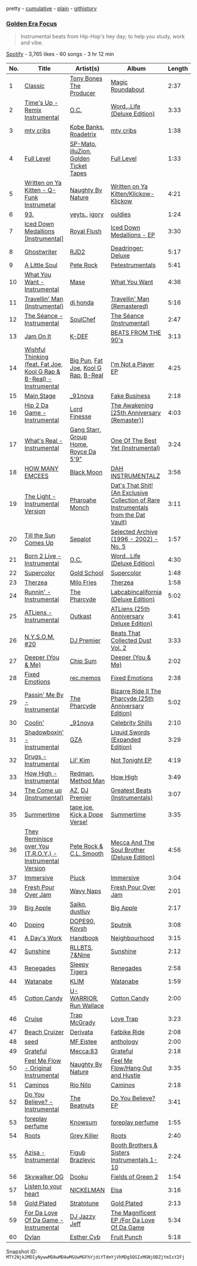 pretty - [cumulative](/playlists/cumulative/37i9dQZF1DX45qfzFXwcta.md) - [plain](/playlists/plain/37i9dQZF1DX45qfzFXwcta) - [githistory](https://github.githistory.xyz/mackorone/spotify-playlist-archive/blob/main/playlists/plain/37i9dQZF1DX45qfzFXwcta)

### [Golden Era Focus](https://open.spotify.com/playlist/37i9dQZF1DX45qfzFXwcta)

> Instrumental beats from Hip\-Hop's hey day; to help you study, work and vibe.

[Spotify](https://open.spotify.com/user/spotify) - 3,765 likes - 60 songs - 3 hr 12 min

| No. | Title | Artist(s) | Album | Length |
|---|---|---|---|---|
| 1 | [Classic](https://open.spotify.com/track/1oSACtYTXU47tpiYnPAgt5) | [Tony Bones The Producer](https://open.spotify.com/artist/3a9BCUwqB1bnRFuegvAFD7) | [Magic Roundabout](https://open.spotify.com/album/1znaGWauyGfsGRtOh3DK3Q) | 2:37 |
| 2 | [Time's Up \- Remix Instrumental](https://open.spotify.com/track/5yKA1w7RuOwQFbcve0Iukj) | [O.C.](https://open.spotify.com/artist/5XI6qfoZSiEYtmItjfEX1Q) | [Word...Life \(Deluxe Edition\)](https://open.spotify.com/album/3UwGJNvu2bAzjxx25GlqA5) | 3:33 |
| 3 | [mtv cribs](https://open.spotify.com/track/7xquksomVzxsHXvgCw6OYs) | [Kobe Banks](https://open.spotify.com/artist/5oNNblNaS9wcfoe7iYO4HI), [Roadetrix](https://open.spotify.com/artist/7Md5xGlvby3sPI2NLkbYlv) | [mtv cribs](https://open.spotify.com/album/2tzSHLpARzLa3kXWbpBFFb) | 1:38 |
| 4 | [Full Level](https://open.spotify.com/track/1CN7QqI6Cd9qsCjS1qXlRo) | [SP\-Mato](https://open.spotify.com/artist/1UirLyIwdIElsaGCp0W4Ym), [illuZion](https://open.spotify.com/artist/0qJvuARFT6tPz8bkQTQpzj), [Golden Ticket Tapes](https://open.spotify.com/artist/1XHE2jFO11NVGUBv25uDVZ) | [Full Level](https://open.spotify.com/album/3waKYqHMvt2N6ipFRBsuTk) | 1:33 |
| 5 | [Written on Ya Kitten \- Q\-Funk Instrumetal](https://open.spotify.com/track/7zXJ38SjoWDhFdvHRmZbp7) | [Naughty By Nature](https://open.spotify.com/artist/4Otx4bRLSfpah5kX8hdgDC) | [Written on Ya Kitten/Klickow\-Klickow](https://open.spotify.com/album/2UPDGynGf0EKp4So9hihN9) | 4:21 |
| 6 | [93.](https://open.spotify.com/track/3wB5zknP24ao7UU7RcLxgB) | [yeyts.](https://open.spotify.com/artist/4fawpeTlkJtDMXDzJmBYSR), [igory](https://open.spotify.com/artist/1TPZvujEmCbb9Yw7QwoTH9) | [ouldies](https://open.spotify.com/album/5PnTCOjdRXgtrrL3gCB2Yi) | 1:24 |
| 7 | [Iced Down Medallions \[Instrumental\]](https://open.spotify.com/track/6agh6N2v8Elw1bWbTZFXP1) | [Royal Flush](https://open.spotify.com/artist/4ihZJgEVoshKe606OAK4xE) | [Iced Down Medallions \- EP](https://open.spotify.com/album/7pb5NZXRuupx0dyIu4OfIf) | 3:30 |
| 8 | [Ghostwriter](https://open.spotify.com/track/5Nn2Dj7OQsGL6pgQ9iIzPp) | [RJD2](https://open.spotify.com/artist/1O3ZOjqFLEnbpZexcRjocn) | [Deadringer: Deluxe](https://open.spotify.com/album/7DmNwRBDJRUEFUlk3oa2Aj) | 5:17 |
| 9 | [A Little Soul](https://open.spotify.com/track/00t78SKl7PHj3KfQ54fenL) | [Pete Rock](https://open.spotify.com/artist/3BeQqzKdlARoOd6y30kCO2) | [Petestrumentals](https://open.spotify.com/album/3BXHZmPR0u5TBVlxcp4Tjk) | 5:41 |
| 10 | [What You Want \- Instrumental](https://open.spotify.com/track/5RXxzWwZh6ywqPjWV8qXhq) | [Mase](https://open.spotify.com/artist/1wiBLzTI7z9RUwEpNPdFT6) | [What You Want](https://open.spotify.com/album/0XJn9bM9zWldjvjgWSqhxd) | 4:36 |
| 11 | [Travellin' Man \(Instrumental\)](https://open.spotify.com/track/5GVTLWtI6oJYYHeuxKjfPO) | [dj honda](https://open.spotify.com/artist/7mrvU3OShTgthJV80o2day) | [Travellin' Man \(Remastered\)](https://open.spotify.com/album/4HSWIy1jgNMLKxZkmiAP34) | 5:16 |
| 12 | [The Séance \- Instrumental](https://open.spotify.com/track/2JqOJbANu4zJE149XDrdgk) | [SoulChef](https://open.spotify.com/artist/7rdiGVXL2fFyONexHzfKFS) | [The Séance \(Instrumental\)](https://open.spotify.com/album/4BC0OA44H4xddFtIEuCv0R) | 2:47 |
| 13 | [Jam On It](https://open.spotify.com/track/08OHpvm1MmHuWZnLZrRnxO) | [K\-DEF](https://open.spotify.com/artist/16FH3fjfgWVv3JbLs8zUA7) | [BEATS FROM THE 90's](https://open.spotify.com/album/5gmtiIxZ1cYc40JpMLTMK0) | 3:13 |
| 14 | [Wishful Thinking \(feat\. Fat Joe, Kool G Rap & B\-Real\) \- Instrumental](https://open.spotify.com/track/38bo1szvJSShbUjcScJfPO) | [Big Pun](https://open.spotify.com/artist/2Xu7q46Hf02xOoEIm4E1Qs), [Fat Joe](https://open.spotify.com/artist/3ScY9CQxNLQei8Umvpx5g6), [Kool G Rap](https://open.spotify.com/artist/099tLNCZZvtjC7myKD0mFp), [B\-Real](https://open.spotify.com/artist/2LiWxiQzuD9nmWQ6NCA8Gd) | [I'm Not a Player EP](https://open.spotify.com/album/39GhNF5p6t8WGryJBspqKi) | 4:25 |
| 15 | [Main Stage](https://open.spotify.com/track/3FGPjaDyaVXSpubOPwFV0Q) | [\_91nova](https://open.spotify.com/artist/0fZYZqIGnT5RimC1YWfWP2) | [Fake Business](https://open.spotify.com/album/79VlsORhx2r88yW7TRmDWW) | 2:18 |
| 16 | [Hip 2 Da Game \- Instrumental](https://open.spotify.com/track/6Jw7ft5Rvh1IPRRfacqhCi) | [Lord Finesse](https://open.spotify.com/artist/1C6G15UmVQMDGpYbdsf1Oi) | [The Awakening \[25th Anniversary \(Remaster\)\]](https://open.spotify.com/album/43t9Lys7dVlwBeQQ5Hmf1q) | 4:03 |
| 17 | [What's Real \- Instrumental](https://open.spotify.com/track/4BUrdsObZr1hX5GvmIVNaZ) | [Gang Starr](https://open.spotify.com/artist/5cMgGlA1xGyeAB2ctYlRdZ), [Group Home](https://open.spotify.com/artist/48elQHSJ3DmffHQpf89jxX), [Royce Da 5'9"](https://open.spotify.com/artist/6DVipHzYsPlIoA0DW8Gmns) | [One Of The Best Yet \(Instrumental\)](https://open.spotify.com/album/2RM0ccLK3EL96uOGXTNg1R) | 3:24 |
| 18 | [HOW MANY EMCEES](https://open.spotify.com/track/02KycihpwqtqMQUR6eCdhy) | [Black Moon](https://open.spotify.com/artist/2yN6bq26wynQcRuPkBYTDb) | [DAH INSTRUMENTALZ](https://open.spotify.com/album/5WXpW898b9Fd7GmRrrtMcu) | 3:56 |
| 19 | [The Light \- Instrumental Version](https://open.spotify.com/track/6RQdGCiHnoWPpTAfI97hUR) | [Pharoahe Monch](https://open.spotify.com/artist/5DKuVtlpDH0agZQUFDy8O7) | [Dat's That Shit! \(An Exclusive Collection of Rare Instrumentals from the Dat Vault\)](https://open.spotify.com/album/5gBjsO4i4OjLKWvwezXdIo) | 3:11 |
| 20 | [Till the Sun Comes Up](https://open.spotify.com/track/35f01nZSdpR0KtTrupnwJf) | [Sepalot](https://open.spotify.com/artist/3sZWrl2jYnPP1vw9cIqDZV) | [Selected Archive \(1996 \- 2002\) \- No\. 5](https://open.spotify.com/album/5NbcdKLDqdkgZyUgsxUnME) | 1:57 |
| 21 | [Born 2 Live \- Instrumental](https://open.spotify.com/track/3rlNahb3xsXq83bBPT6bee) | [O.C.](https://open.spotify.com/artist/5XI6qfoZSiEYtmItjfEX1Q) | [Word...Life \(Deluxe Edition\)](https://open.spotify.com/album/3UwGJNvu2bAzjxx25GlqA5) | 4:30 |
| 22 | [Supercolor](https://open.spotify.com/track/2LzPtYMEj4S44yoBVU7ccu) | [Gold School](https://open.spotify.com/artist/0ARPS52ahhI1jndIYVtsnH) | [Supercolor](https://open.spotify.com/album/1d54tv1raeAGShTBVKmxNu) | 1:48 |
| 23 | [Therzea](https://open.spotify.com/track/79stCffEHFel5pekrddLj2) | [Milo Fries](https://open.spotify.com/artist/6cgYbw5pf0WpoBED5N0pLb) | [Therzea](https://open.spotify.com/album/2RrVbRuRhmiAfhGc6v3jHl) | 1:58 |
| 24 | [Runnin' \- Instrumental](https://open.spotify.com/track/2HlDkSeQVfB6Q7QTo8TnY5) | [The Pharcyde](https://open.spotify.com/artist/7yk35uHNQclPXFGFoTU44w) | [Labcabincalifornia \(Deluxe Edition\)](https://open.spotify.com/album/05Qg48LlYGKYdeXrNGg00g) | 5:02 |
| 25 | [ATLiens \- Instrumental](https://open.spotify.com/track/5YvXuk6Jei13V71KSFQ0fs) | [Outkast](https://open.spotify.com/artist/1G9G7WwrXka3Z1r7aIDjI7) | [ATLiens \(25th Anniversary Deluxe Edition\)](https://open.spotify.com/album/4PID9ExpAM3SuYCPlBseRv) | 3:41 |
| 26 | [N.Y.S.O.M\. \#20](https://open.spotify.com/track/4GgFRWzP9vAviZhWbd8ZFp) | [DJ Premier](https://open.spotify.com/artist/6GEykX11lQqp92UVOQQCC7) | [Beats That Collected Dust Vol\. 2](https://open.spotify.com/album/6VDSvx3Z6cfz6GXkFBNYLX) | 3:33 |
| 27 | [Deeper \(You & Me\)](https://open.spotify.com/track/5RYaxKQYstksG8rNw8GPw9) | [Chip Sum](https://open.spotify.com/artist/0gQzA7cbsRzYIwQtNCaR6g) | [Deeper \(You & Me\)](https://open.spotify.com/album/55rAOu6q5xC3tqadSOUq0h) | 2:02 |
| 28 | [Fixed Emotions](https://open.spotify.com/track/7zqjFQqv1FEAv8nlEYLVoR) | [rec.memos](https://open.spotify.com/artist/6n2kivcHpNhuk2kQICjkBZ) | [Fixed Emotions](https://open.spotify.com/album/7LKwn7YZmvlrtABV6oNOHu) | 2:38 |
| 29 | [Passin' Me By \- Instrumental](https://open.spotify.com/track/2cbLkWOlNWvkkv4FnIKEbq) | [The Pharcyde](https://open.spotify.com/artist/7yk35uHNQclPXFGFoTU44w) | [Bizarre Ride II The Pharcyde \(25th Anniversary Edition\)](https://open.spotify.com/album/2lcYWSZtcnNRXI7L1kNUke) | 5:02 |
| 30 | [Coolin'](https://open.spotify.com/track/5rxier09NkNgBJyJWKTeuz) | [\_91nova](https://open.spotify.com/artist/0fZYZqIGnT5RimC1YWfWP2) | [Celebrity Shills](https://open.spotify.com/album/3zjAT49W7WVkm8AGQBsFTQ) | 2:10 |
| 31 | [Shadowboxin' \- Instrumental](https://open.spotify.com/track/7rb4JTVMMK4bjDablnn9nb) | [GZA](https://open.spotify.com/artist/6ns6XAOsw4B0nDUIovAOUO) | [Liquid Swords \(Expanded Edition\)](https://open.spotify.com/album/1i4Ju3OL0Tq6QaAO2OUVdE) | 3:29 |
| 32 | [Drugs \- Instrumental](https://open.spotify.com/track/4BnqIkoyrxpQZFO6xSmE3P) | [Lil' Kim](https://open.spotify.com/artist/5tth2a3v0sWwV1C7bApBdX) | [Not Tonight EP](https://open.spotify.com/album/6ziNUlW26RQhiHOdJpSyVD) | 4:19 |
| 33 | [How High \- Instrumental](https://open.spotify.com/track/4HGXJaw3H9ED4ACfYd6ZhV) | [Redman](https://open.spotify.com/artist/7xTKLpo7UCzXSnlH7fOIoM), [Method Man](https://open.spotify.com/artist/4VmEWwd8y9MCLwexFMdpwt) | [How High](https://open.spotify.com/album/4qlXsDXdQMHdWWZzqf6Hzm) | 3:49 |
| 34 | [The Come up \(Instrumental\)](https://open.spotify.com/track/54AYyM0mxzfC7exwSSr3UU) | [AZ](https://open.spotify.com/artist/7HqrSDuI9lHuH1CDismTFg), [DJ Premier](https://open.spotify.com/artist/6GEykX11lQqp92UVOQQCC7) | [Greatest Beats \(Instrumentals\)](https://open.spotify.com/album/66JOOuwoKp7ACuHidfD5Nx) | 3:07 |
| 35 | [Summertime](https://open.spotify.com/track/79MSVviX2SqqLS6murFaYB) | [tape joe](https://open.spotify.com/artist/6t74VJqVmYEY5V2be6sz9K), [Kick a Dope Verse!](https://open.spotify.com/artist/1Wc42aAvPBQxi2CsAN2Q5z) | [Summertime](https://open.spotify.com/album/3QfHGlmwMjOtY78hmNcuhq) | 3:35 |
| 36 | [They Reminisce over You \(T.R.O.Y.\) \- Instrumental Version](https://open.spotify.com/track/43xTZyymelwrlbR8EZXxaf) | [Pete Rock & C.L\. Smooth](https://open.spotify.com/artist/3fJ60AcIgLzQkVitEvA7uq) | [Mecca And The Soul Brother \(Deluxe Edition\)](https://open.spotify.com/album/77diZY4or3uhHjnXS6TCPo) | 4:56 |
| 37 | [Immersive](https://open.spotify.com/track/5eqdjCfqFcbX4F6GBISrHm) | [Pjuck](https://open.spotify.com/artist/4y7TV9mGqoi2fHB1RLhqZm) | [Immersive](https://open.spotify.com/album/7JEyelqrTWVdYq5jhH2a22) | 3:04 |
| 38 | [Fresh Pour Over Jam](https://open.spotify.com/track/0T7gCTRVrjm7fKJcIciXm7) | [Wavy Naps](https://open.spotify.com/artist/0kFUFC571jik6K7viLxtPX) | [Fresh Pour Over Jam](https://open.spotify.com/album/3mhufOmozF6GbopHw1JFmW) | 2:01 |
| 39 | [Big Apple](https://open.spotify.com/track/0v5swa6eOj8DIV7AhFwPUF) | [Saiko](https://open.spotify.com/artist/1ux1cA3N0QiscFolXpfbni), [dustluv](https://open.spotify.com/artist/6hXRfx6rOvekCXcx7kJ8kj) | [Big Apple](https://open.spotify.com/album/7GuLbFG0oiqJwZaKmKBLv5) | 2:17 |
| 40 | [Doping](https://open.spotify.com/track/5VyPn7VhYaBlhFJRp4OoLw) | [DOPE90](https://open.spotify.com/artist/5PvSb8IlXP6e2rX6Pwoj8u), [Kovsh](https://open.spotify.com/artist/08g5Q6KdzrLJsXxoZzqDmB) | [Sputnik](https://open.spotify.com/album/7osdfCoxMwonsdCbZKSgf3) | 3:08 |
| 41 | [A Day's Work](https://open.spotify.com/track/0NU5gSlW7uQ4TA7x3Do4YC) | [Handbook](https://open.spotify.com/artist/6OvOdUubb1MOOz2FtGWlHk) | [Neighbourhood](https://open.spotify.com/album/1HviRq9nPOlBT2d4EPB6Cj) | 3:15 |
| 42 | [Sunshine](https://open.spotify.com/track/6hfkvmDhYHiaN7SR8A6DiR) | [RLLBTS](https://open.spotify.com/artist/0gpz8rdbGxZSfiFMO15fRA), [7&Nine](https://open.spotify.com/artist/3KrbWefSRojrufNTqBI1wy) | [Sunshine](https://open.spotify.com/album/5fkugNa58jJck6DctP5J4C) | 2:12 |
| 43 | [Renegades](https://open.spotify.com/track/2aW6bhzUQ53imrld5G8VKY) | [Sleepy Tigers](https://open.spotify.com/artist/1DK5TN3sWOFCRHTQYODjpH) | [Renegades](https://open.spotify.com/album/7gbhY8Cdb3HLvTsoT5EgPc) | 2:58 |
| 44 | [Watanabe](https://open.spotify.com/track/7vIxfxNI94g3qeGJ6xoJBA) | [KLIM](https://open.spotify.com/artist/2mI6A1by7u32RZH8Kf61Kw) | [Watanabe](https://open.spotify.com/album/0qobFyLAWz1SHcc8vmlQaK) | 1:59 |
| 45 | [Cotton Candy](https://open.spotify.com/track/5pDR1Z9j4FCTK0EbVQLH5z) | [U\-WARRIOR](https://open.spotify.com/artist/0VaCOtKG226cWSr9GQVeeN), [Run Wallace](https://open.spotify.com/artist/432gmRqwqi91pJzhlXQK9C) | [Cotton Candy](https://open.spotify.com/album/2C3TpTptiDdkNIqp0iZXGV) | 2:00 |
| 46 | [Cruise](https://open.spotify.com/track/2SHOKzFqELTLPVnmVAUH2u) | [Trap McGrady](https://open.spotify.com/artist/48NVhVESjFx8fte6W9Bwte) | [Love Trap](https://open.spotify.com/album/6D6WhJox7MrEtsxJwO0Xfb) | 3:23 |
| 47 | [Beach Cruizer](https://open.spotify.com/track/7oXoDdKmi5HInxlcAkBHGr) | [Derivata](https://open.spotify.com/artist/2AiZiIawzbASzaIiG3M1bJ) | [Fatbike Ride](https://open.spotify.com/album/5R5IB0LdQ6XnXymZpoB2y3) | 2:08 |
| 48 | [seed](https://open.spotify.com/track/4P5vUfzQEQQGelK4czaXan) | [MF Eistee](https://open.spotify.com/artist/0hA8JnKhTRBeTfCFoZiem1) | [anthology](https://open.spotify.com/album/7B9D0uQrez5NjtDGNavJQG) | 2:00 |
| 49 | [Grateful](https://open.spotify.com/track/6ZVfA9zMVdCSjhVWVFO140) | [Mecca:83](https://open.spotify.com/artist/6vnaQxMvQcQiCUijgMqldY) | [Grateful](https://open.spotify.com/album/4OuX7CRHP3yoXY18gzffCC) | 2:18 |
| 50 | [Feel Me Flow \- Original Instrumental](https://open.spotify.com/track/5JXds2GdDVL603R6yqGmD9) | [Naughty By Nature](https://open.spotify.com/artist/4Otx4bRLSfpah5kX8hdgDC) | [Feel Me Flow/Hang Out and Hustle](https://open.spotify.com/album/4zPfTvVB9wEfNlPITAsI8d) | 3:35 |
| 51 | [Caminos](https://open.spotify.com/track/6908A1nEezSYjpplzdfs2z) | [Rio Nilo](https://open.spotify.com/artist/4iS1CcjF3gNKPHrvNIoPLn) | [Caminos](https://open.spotify.com/album/1pe8XllgZslSzHlK4QgA3n) | 2:18 |
| 52 | [Do You Believe? \- Instrumental](https://open.spotify.com/track/5wB50WI6crBSLs29UZFFCH) | [The Beatnuts](https://open.spotify.com/artist/5ynvmGwc83ZoRx2EIWHXLX) | [Do You Believe? EP](https://open.spotify.com/album/0TWSUGFl8CfJo4HDYnGcak) | 3:41 |
| 53 | [foreplay perfume](https://open.spotify.com/track/42M9EKXuqmJsOqrMlLcPKW) | [Knowsum](https://open.spotify.com/artist/5n286gaq2TJok5XfBjSX7q) | [foreplay perfume](https://open.spotify.com/album/3kv8dIMuBLRfVkjkDnYHL9) | 1:55 |
| 54 | [Roots](https://open.spotify.com/track/1ykesjzS6t1xyfKxzxWYEq) | [Grey Killer](https://open.spotify.com/artist/7D8eeQLyAJQnmyoQ74MJnb) | [Roots](https://open.spotify.com/album/2M6gvFAayTR5r83jpeBYVY) | 2:40 |
| 55 | [Azisa \- Instrumental](https://open.spotify.com/track/6QGgUrvDvfQVeMlMuVKjQ6) | [Figub Brazlevic](https://open.spotify.com/artist/4Eo1mdoAOk2DbXMDUDnCum) | [Booth Brothers & Sisters Instrumentals 1\-10](https://open.spotify.com/album/0XSP0PtqGs0omZmJ9gIbX3) | 2:24 |
| 56 | [Skywalker OG](https://open.spotify.com/track/6oHUNQtaMKhVmQWhFoPdir) | [Dooku](https://open.spotify.com/artist/7oUhwpoQZ8HkFl91jQtEoD) | [Fields of Green 2](https://open.spotify.com/album/5cOC0HfuZKWDGaB8Oyz0PI) | 1:54 |
| 57 | [Listen to your heart](https://open.spotify.com/track/0BODaqe1PfKlFtV2rjtY9D) | [NICKELMAN](https://open.spotify.com/artist/36pqgmoQFc12FhcRZitq6I) | [Elsa](https://open.spotify.com/album/2o1BLv6s8yEj7AbTiul87R) | 3:16 |
| 58 | [Gold Plated](https://open.spotify.com/track/1p0vYiUriWNU5mKQnOFJWI) | [Stratotune](https://open.spotify.com/artist/4jj5GyEzbV9KzXTu5nXyi0) | [Gold Plated](https://open.spotify.com/album/1rOtwbR2qwBhi8k5OSXLVd) | 2:13 |
| 59 | [For Da Love Of Da Game \- Instrumental](https://open.spotify.com/track/0ZEbf11WdOyaxdR9Ja73XX) | [DJ Jazzy Jeff](https://open.spotify.com/artist/3nmiIgeri4vEY7y0VpbsCn) | [The Magnificent EP /For Da Love Of Da Game](https://open.spotify.com/album/6kNgpWi0IZuOWC7p1IzwbZ) | 5:34 |
| 60 | [Dylan](https://open.spotify.com/track/7KWsokmA24TGiU1BMAC6je) | [Esther Cyb](https://open.spotify.com/artist/5olrI9WhrPkuF9vAtbPDqX) | [Fruit Punch](https://open.spotify.com/album/2ubUUDCVnqOQmAAN89djUt) | 5:18 |

Snapshot ID: `MTY2Njk2MDIyNywwMDAwMDAwMGUwMGFhYjdiYTdmYjVhMDg5OGIxMGNjODZjYmIxY2Fj`

